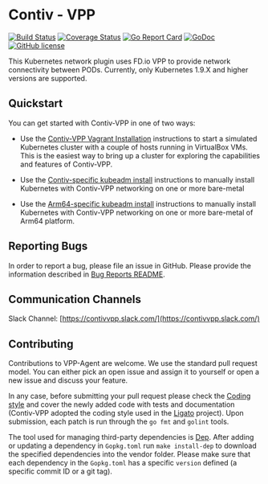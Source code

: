 # Contiv - VPP

[![Build Status](https://travis-ci.org/contiv/vpp.svg?branch=master)](https://travis-ci.org/contiv/vpp)
[![Coverage Status](https://coveralls.io/repos/github/contiv/vpp/badge.svg?branch=master)](https://coveralls.io/github/contiv/vpp?branch=master)
[![Go Report Card](https://goreportcard.com/badge/github.com/contiv/vpp)](https://goreportcard.com/report/github.com/contiv/vpp)
[![GoDoc](https://godoc.org/github.com/contiv/vpp?status.svg)](https://godoc.org/github.com/contiv/vpp)
[![GitHub license](https://img.shields.io/badge/license-Apache%20license%202.0-blue.svg)](https://github.com/contiv/vpp/blob/master/LICENSE)

This Kubernetes network plugin uses FD.io VPP to provide network connectivity
between PODs. Currently, only Kubernetes 1.9.X and higher versions are supported.


## Quickstart
You can get started with Contiv-VPP in one of two ways:
* Use the [Contiv-VPP Vagrant Installation][1] instructions to start a
  simulated Kubernetes cluster with a couple of hosts running in VirtualBox
  VMs. This is the easiest way to bring up a cluster for exploring the
  capabilities and features of Contiv-VPP.

* Use the [Contiv-specific kubeadm install][2] instructions to manually
  install Kubernetes with Contiv-VPP networking on one or more bare-metal

* Use the [Arm64-specific kubeadm install][6] instructions to manually
  install Kubernetes with Contiv-VPP networking on one or more bare-metal
  of Arm64 platform.


## Reporting Bugs
In order to report a bug, please file an issue in GitHub. Please provide
the information described in [Bug Reports README](docs/BUG_REPORTS.md).

## Communication Channels
Slack Channel: [https://contivvpp.slack.com/](https://contivvpp.slack.com/)

## Contributing

Contributions to VPP-Agent are welcome. We use the standard pull request
model. You can either pick an open issue and assign it to yourself or open
a new issue and discuss your feature.

In any case, before submitting your pull request please check the
[Coding style][3] and cover the newly added code with tests and
documentation (Contiv-VPP adopted the coding style used in the [Ligato][5]
project). Upon submission, each patch is run through the `go fmt` and
`golint` tools.


The tool used for managing third-party dependencies is [Dep][4]. After
 adding or updating a dependency in `Gopkg.toml` run `make install-dep` to
download the specified dependencies into the vendor folder. Please make sure
that each dependency in the `Gopkg.toml` has a specific `version` defined
(a specific commit ID or a git tag).

[1]: vagrant/README.md
[2]: docs/MANUAL_INSTALL.md
[3]: https://github.com/ligato/cn-infra/blob/master/docs/guidelines/CODINGSTYLE.md
[4]: https://github.com/golang/dep
[5]: https://github.com/ligato
[6]: docs/arm64/MANUAL_INSTALL_ARM64.md
